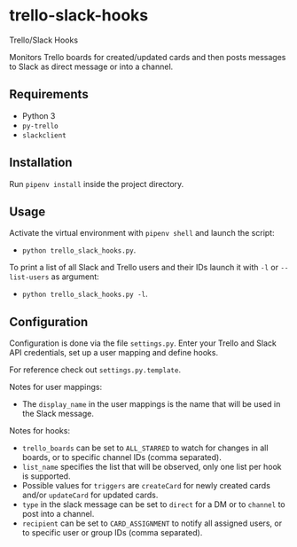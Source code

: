 # trello-slack-hooks
Trello/Slack Hooks

Monitors Trello boards for created/updated cards and then posts messages to Slack as direct message or into a channel.

## Requirements
- Python 3
- `py-trello`
- `slackclient`

## Installation
Run `pipenv install` inside the project directory.

## Usage
Activate the virtual environment with `pipenv shell` and launch the script:
- `python trello_slack_hooks.py`.

To print a list of all Slack and Trello users and their IDs launch it with `-l` or `--list-users` as argument:
- `python trello_slack_hooks.py -l`.

## Configuration
Configuration is done via the file `settings.py`. Enter your Trello and Slack API credentials, set up a user mapping and define hooks.

For reference check out `settings.py.template`.

Notes for user mappings:
- The `display_name` in the user mappings is the name that will be used in the Slack message.

Notes for hooks:
- `trello_boards` can be set to `ALL_STARRED` to watch for changes in all boards, or to specific channel IDs (comma separated).
- `list_name` specifies the list that will be observed, only one list per hook is supported.
- Possible values for `triggers` are `createCard` for newly created cards and/or `updateCard` for updated cards.
- `type` in the slack message can be set to `direct` for a DM or to `channel` to post into a channel.
- `recipient` can be set to `CARD_ASSIGNMENT` to notify all assigned users, or to specific user or group IDs (comma separated).
